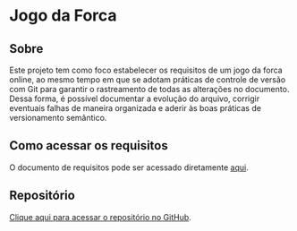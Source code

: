 # Jogo da Forca 

## Sobre
Este projeto tem como foco estabelecer os requisitos de um jogo da forca online, ao mesmo tempo em que se adotam práticas de controle de versão com Git para garantir o rastreamento de todas as alterações no documento. Dessa forma, é possível documentar a evolução do arquivo, corrigir eventuais falhas de maneira organizada e aderir às boas práticas de versionamento semântico.

## Como acessar os requisitos
O documento de requisitos pode ser acessado diretamente [aqui](./Requisitos_Forca.md).

## Repositório
[Clique aqui para acessar o repositório no GitHub](https://github.com/https://github.com/lucastort1/ponderada-requisitos).